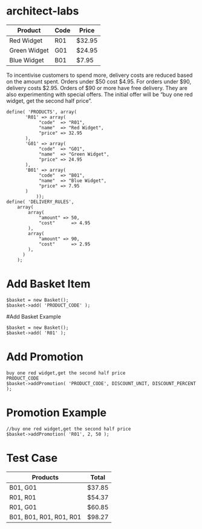 # architect-labs
<table>
<thead>
<tr>
<th>Product</th>
<th>Code</th>
<th>Price</th>
</tr>
</thead>
<tbody>
<tr>
<td>Red Widget</td>
<td>R01</td>
<td>$32.95</td>
</tr>
<tr>
<td>Green Widget</td>
<td>G01</td>
<td>$24.95</td>
</tr>
<tr>
<td>Blue Widget</td>
<td>B01</td>
<td>$7.95</td>
</tr>
</tbody>
</table>
To incentivise customers to spend more, delivery costs are reduced based on the amount 
spent. Orders under $50 cost $4.95. For orders under $90, delivery costs $2.95. Orders of 
$90 or more have free delivery.
They are also experimenting with special offers. The initial offer will be “buy one red widget, 
get the second half price”.
    
    define( 'PRODUCTS', array(
    	   'R01' => array(
    	   	    "code"  => "R01",
    	   	    "name"  => "Red Widget",
    	   	    "price" => 32.95
    	   ),
    	   'G01' => array(
    	   	    "code"  => "G01",
    	   	    "name"  => "Green Widget",
    	   	    "price" => 24.95
    	   ),
    	   'B01' => array(
    	        "code"  => "B01",
    	        "name"  => "Blue Widget",
    	        "price" => 7.95
    	   )
               ));
    define( 'DELIVERY_RULES', 
        array(
            array(
          	    "amount" => 50,
          	    "cost"      => 4.95
            ),
            array(
          	    "amount" => 90,
          	    "cost"      => 2.95
            ),
          ) 
        );
        
# Add Basket Item

    $basket = new Basket();
    $basket->add( 'PRODUCT_CODE' );
    
#Add Basket Example

    $basket = new Basket();
    $basket->add( 'R01' );
    
# Add Promotion 
    buy one red widget,get the second half price  
    PRODUCT_CODE
    $basket->addPromotion( 'PRODUCT_CODE', DISCOUNT_UNIT, DISCOUNT_PERCENT );

# Promotion Example    
    //buy one red widget,get the second half price
    $basket->addPromotion( 'R01', 2, 50 );
   
# Test Case
<table>
<thead>
<tr>
<th>Products</th>
<th>Total</th>
</tr>
</thead>
<tbody>
<tr>
<td>B01, G01</td>
<td>$37.85</td>
</tr>
<tr>
<td>R01, R01</td>
<td>$54.37</td>
</tr>
<tr>
<td>R01, G01</td>
<td>$60.85</td>
</tr>
<tr>
<td>B01, B01, R01, R01, R01</td>
<td>$98.27</td>
</tr>
</tbody>
</table>